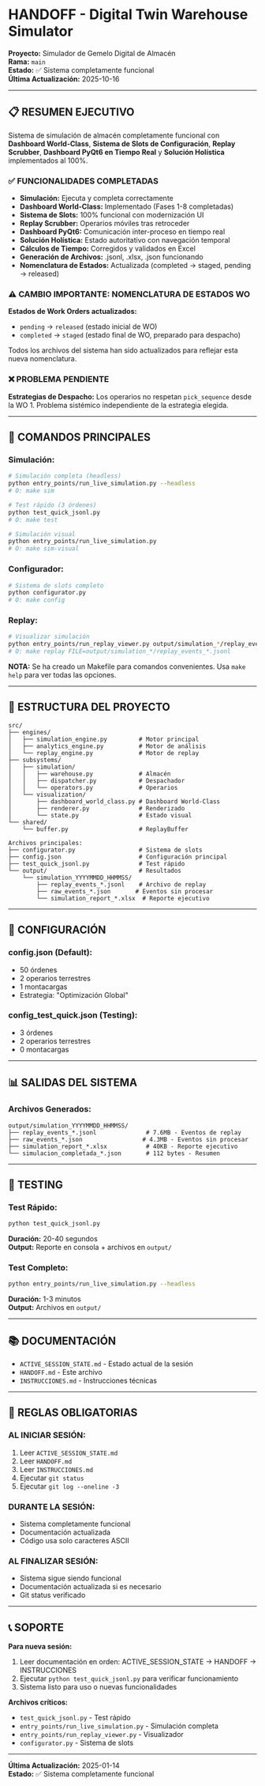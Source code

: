# HANDOFF - Digital Twin Warehouse Simulator

**Proyecto:** Simulador de Gemelo Digital de Almacén  
**Rama:** `main`  
**Estado:** ✅ Sistema completamente funcional  
**Última Actualización:** 2025-10-16

---

## 📋 RESUMEN EJECUTIVO

Sistema de simulación de almacén completamente funcional con **Dashboard World-Class**, **Sistema de Slots de Configuración**, **Replay Scrubber**, **Dashboard PyQt6 en Tiempo Real** y **Solución Holística** implementados al 100%.

### ✅ FUNCIONALIDADES COMPLETADAS

- **Simulación:** Ejecuta y completa correctamente
- **Dashboard World-Class:** Implementado (Fases 1-8 completadas)
- **Sistema de Slots:** 100% funcional con modernización UI
- **Replay Scrubber:** Operarios móviles tras retroceder
- **Dashboard PyQt6:** Comunicación inter-proceso en tiempo real
- **Solución Holística:** Estado autoritativo con navegación temporal
- **Cálculos de Tiempo:** Corregidos y validados en Excel
- **Generación de Archivos:** .jsonl, .xlsx, .json funcionando
- **Nomenclatura de Estados:** Actualizada (completed → staged, pending → released)

### ⚠️ CAMBIO IMPORTANTE: NOMENCLATURA DE ESTADOS WO

**Estados de Work Orders actualizados:**
- `pending` → `released` (estado inicial de WO)
- `completed` → `staged` (estado final de WO, preparado para despacho)

Todos los archivos del sistema han sido actualizados para reflejar esta nueva nomenclatura.

### ❌ PROBLEMA PENDIENTE

**Estrategias de Despacho:** Los operarios no respetan `pick_sequence` desde la WO 1. Problema sistémico independiente de la estrategia elegida.

---

## 🚀 COMANDOS PRINCIPALES

### Simulación:
```bash
# Simulación completa (headless)
python entry_points/run_live_simulation.py --headless
# O: make sim

# Test rápido (3 órdenes)
python test_quick_jsonl.py
# O: make test

# Simulación visual
python entry_points/run_live_simulation.py
# O: make sim-visual
```

### Configurador:
```bash
# Sistema de slots completo
python configurator.py
# O: make config
```

### Replay:
```bash
# Visualizar simulación
python entry_points/run_replay_viewer.py output/simulation_*/replay_events_*.jsonl
# O: make replay FILE=output/simulation_*/replay_events_*.jsonl
```

**NOTA:** Se ha creado un Makefile para comandos convenientes. Usa `make help` para ver todas las opciones.

---

## 📁 ESTRUCTURA DEL PROYECTO

```
src/
├── engines/
│   ├── simulation_engine.py         # Motor principal
│   ├── analytics_engine.py          # Motor de análisis
│   └── replay_engine.py             # Motor de replay
├── subsystems/
│   ├── simulation/
│   │   ├── warehouse.py             # Almacén
│   │   ├── dispatcher.py            # Despachador
│   │   └── operators.py             # Operarios
│   └── visualization/
│       ├── dashboard_world_class.py # Dashboard World-Class
│       ├── renderer.py              # Renderizado
│       └── state.py                 # Estado visual
└── shared/
    └── buffer.py                    # ReplayBuffer

Archivos principales:
├── configurator.py                  # Sistema de slots
├── config.json                      # Configuración principal
├── test_quick_jsonl.py              # Test rápido
└── output/                          # Resultados
    └── simulation_YYYYMMDD_HHMMSS/
        ├── replay_events_*.jsonl    # Archivo de replay
        ├── raw_events_*.json       # Eventos sin procesar
        └── simulation_report_*.xlsx  # Reporte ejecutivo
```

---

## 🔧 CONFIGURACIÓN

### config.json (Default):
- 50 órdenes
- 2 operarios terrestres
- 1 montacargas
- Estrategia: "Optimización Global"

### config_test_quick.json (Testing):
- 3 órdenes
- 2 operarios terrestres
- 0 montacargas

---

## 📊 SALIDAS DEL SISTEMA

### Archivos Generados:
```
output/simulation_YYYYMMDD_HHMMSS/
├── replay_events_*.jsonl              # 7.6MB - Eventos de replay
├── raw_events_*.json                 # 4.3MB - Eventos sin procesar
├── simulation_report_*.xlsx           # 40KB - Reporte ejecutivo
└── simulacion_completada_*.json       # 112 bytes - Resumen
```

---

## 🧪 TESTING

### Test Rápido:
```bash
python test_quick_jsonl.py
```
**Duración:** 20-40 segundos  
**Output:** Reporte en consola + archivos en `output/`

### Test Completo:
```bash
python entry_points/run_live_simulation.py --headless
```
**Duración:** 1-3 minutos  
**Output:** Archivos en `output/`

---

## 📚 DOCUMENTACIÓN

- `ACTIVE_SESSION_STATE.md` - Estado actual de la sesión
- `HANDOFF.md` - Este archivo
- `INSTRUCCIONES.md` - Instrucciones técnicas

---

## 🚨 REGLAS OBLIGATORIAS

### AL INICIAR SESIÓN:
1. Leer `ACTIVE_SESSION_STATE.md`
2. Leer `HANDOFF.md`
3. Leer `INSTRUCCIONES.md`
4. Ejecutar `git status`
5. Ejecutar `git log --oneline -3`

### DURANTE LA SESIÓN:
- Sistema completamente funcional
- Documentación actualizada
- Código usa solo caracteres ASCII

### AL FINALIZAR SESIÓN:
- Sistema sigue siendo funcional
- Documentación actualizada si es necesario
- Git status verificado

---

## 📞 SOPORTE

**Para nueva sesión:**
1. Leer documentación en orden: ACTIVE_SESSION_STATE → HANDOFF → INSTRUCCIONES
2. Ejecutar `python test_quick_jsonl.py` para verificar funcionamiento
3. Sistema listo para uso o nuevas funcionalidades

**Archivos críticos:**
- `test_quick_jsonl.py` - Test rápido
- `entry_points/run_live_simulation.py` - Simulación completa
- `entry_points/run_replay_viewer.py` - Visualizador
- `configurator.py` - Sistema de slots

---

**Última Actualización:** 2025-01-14  
**Estado:** ✅ Sistema completamente funcional
